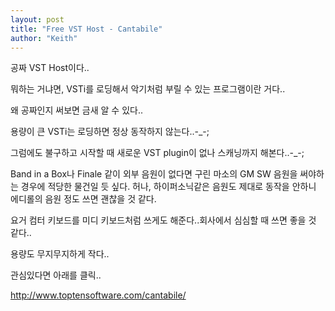 ```yaml
---
layout: post
title: "Free VST Host - Cantabile"
author: "Keith"
---
```


공짜 VST Host이다..

뭐하는 거냐면, VSTi를 로딩해서 악기처럼 부릴 수 있는 프로그램이란 거다..

왜 공짜인지 써보면 금새 알 수 있다..

용량이 큰 VSTi는 로딩하면 정상 동작하지 않는다..-_-;

그럼에도 불구하고 시작할 때 새로운 VST plugin이 없나 스캐닝까지 해본다..-_-;

Band in a Box나 Finale 같이 외부 음원이 없다면 구린 마소의 GM SW 음원을 써야하는 경우에 적당한 물건일 듯 싶다. 허나, 하이퍼소닉같은 음원도 제대로 동작을 안하니 에디롤의 음원 정도 쓰면 괜찮을 것 같다.

요거 컴터 키보드를 미디 키보드처럼 쓰게도 해준다..회사에서 심심할 때 쓰면 좋을 것 같다..

용량도 무지무지하게 작다..

관심있다면 아래를 클릭..

http://www.toptensoftware.com/cantabile/

